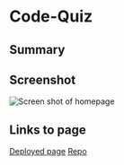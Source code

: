 # Code-Quiz

## Summary
  

## Screenshot
![Screen shot of homepage]()

## Links to page
[Deployed page](https://cygnet717.github.io/Code-Quiz/)
[Repo](https://github.com/Cygnet717/Code-Quiz)

